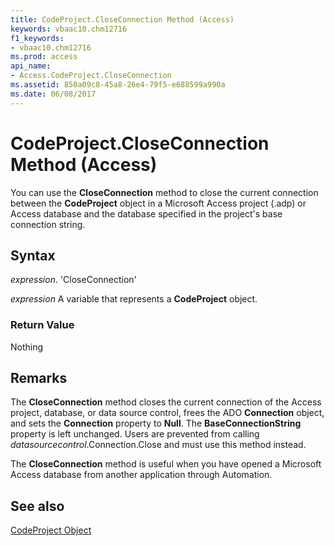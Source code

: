 ```yaml
---
title: CodeProject.CloseConnection Method (Access)
keywords: vbaac10.chm12716
f1_keywords:
- vbaac10.chm12716
ms.prod: access
api_name:
- Access.CodeProject.CloseConnection
ms.assetid: 850a09c8-45a8-26e4-79f5-e688599a990a
ms.date: 06/08/2017
---
```



# CodeProject.CloseConnection Method (Access)

You can use the  **CloseConnection** method to close the current connection between the **CodeProject** object in a Microsoft Access project (.adp) or Access database and the database specified in the project's base connection string.


## Syntax

 _expression_. 'CloseConnection'

 _expression_ A variable that represents a **CodeProject** object.


### Return Value

Nothing


## Remarks

The  **CloseConnection** method closes the current connection of the Access project, database, or data source control, frees the ADO **Connection** object, and sets the **Connection** property to **Null**. The **BaseConnectionString** property is left unchanged. Users are prevented from calling _datasourcecontrol_.Connection.Close and must use this method instead.

The  **CloseConnection** method is useful when you have opened a Microsoft Access database from another application through Automation.


## See also


[CodeProject Object](Access.CodeProject.md)

